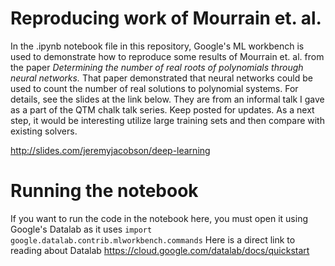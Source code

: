 # Reproducing work of Mourrain et. al.
In the .ipynb notebook file in this repository, Google's ML workbench is used to demonstrate how to reproduce some results of Mourrain et. al. from the paper *Determining the number of real roots of polynomials through neural networks.* That paper demonstrated that neural networks could be used to count the number of real solutions to polynomial systems. For details, see the slides at the link below. They are from an informal talk I gave as a part of the QTM chalk talk series. Keep posted for updates. As a next step, it would be interesting utilize large training sets and then compare with existing solvers.

http://slides.com/jeremyjacobson/deep-learning

# Running the notebook
If you want to run the code in the notebook here, you must open it using Google's Datalab as it uses <code>import google.datalab.contrib.mlworkbench.commands</code> Here is a direct link to reading about Datalab
https://cloud.google.com/datalab/docs/quickstart
